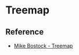 # Treemap


## Reference
  * [Mike Bostock - Treemap](https://bl.ocks.org/mbostock/8fe6fa6ed1fa976e5dd76cfa4d816fec)